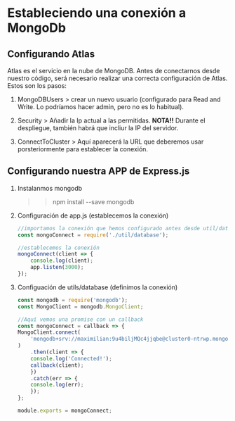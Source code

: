 # Estableciendo una conexión a MongoDb

## Configurando Atlas

Atlas es el servicio en la nube de MongoDB. Antes de conectarnos desde nuestro código, será necesario realizar una correcta configuración de Atlas. Estos son los pasos:

1. MongoDBUsers > 
    crear un nuevo usuario (configurado para Read and Write. Lo podríamos hacer admin, pero no es lo habitual).
2. Security >
    Añadir la Ip actual a las permitidas.
    **NOTA!!** Durante el despliegue, también habrá que incliur la IP del servidor.

3. ConnectToCluster >
    Aquí aparecerá la URL que deberemos usar porsteriormente para establecer la conexión.


## Configurando nuestra APP de Express.js

1. Instalanmos mongodb

    >>npm install --save mongodb

2. Configuración de app.js (establecemos la conexión)

    ```javascript
    //importamos la conexión que hemos configurado antes desde util/database
    const mongoConnect = require('./util/database');

    //establecemos la conexión
    mongoConnect(client => {
        console.log(client);
        app.listen(3000);
    });

    ```

3. Configuación de utils/database (definimos la conexión)

    ```javascript
    const mongodb = require('mongodb');
    const MongoClient = mongodb.MongoClient;

    //Aquí vemos una promise con un callback
    const mongoConnect = callback => {
    MongoClient.connect(
        'mongodb+srv://maximilian:9u4biljMQc4jjqbe@cluster0-ntrwp.mongodb.net/test?retryWrites=true'
    )
        .then(client => {
        console.log('Connected!');
        callback(client);
        })
        .catch(err => {
        console.log(err);
        });
    };

    module.exports = mongoConnect;

    ```

